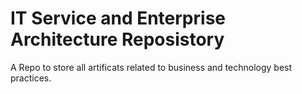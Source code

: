 # IT Service and Enterprise Architecture Reposistory 
A Repo to store all artificats related to business and technology best practices.
